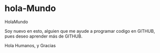 # hola-Mundo
HolaMundo

Soy nuevo en esto, alguien que me ayude a programar codigo en GITHUB, pues deseo aprender más de GITHUB.

Hola Humanos, y Gracias
